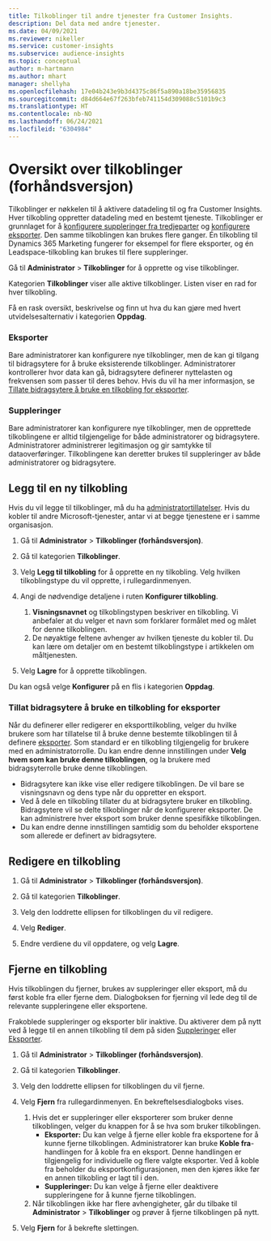 ```yaml
---
title: Tilkoblinger til andre tjenester fra Customer Insights.
description: Del data med andre tjenester.
ms.date: 04/09/2021
ms.reviewer: nikeller
ms.service: customer-insights
ms.subservice: audience-insights
ms.topic: conceptual
author: m-hartmann
ms.author: mhart
manager: shellyha
ms.openlocfilehash: 17e04b243e9b3d4375c86f5a890a18be35956835
ms.sourcegitcommit: d84d664e67f263bfeb741154d309088c5101b9c3
ms.translationtype: HT
ms.contentlocale: nb-NO
ms.lasthandoff: 06/24/2021
ms.locfileid: "6304984"
---
```

# <a name="connections-preview-overview"></a>Oversikt over tilkoblinger (forhåndsversjon)

Tilkoblinger er nøkkelen til å aktivere datadeling til og fra Customer Insights. Hver tilkobling oppretter datadeling med en bestemt tjeneste. Tilkoblinger er grunnlaget for å [konfigurere suppleringer fra tredjeparter](enrichment-hub.md) og [konfigurere eksporter](export-destinations.md). Den samme tilkoblingen kan brukes flere ganger. Én tilkobling til Dynamics 365 Marketing fungerer for eksempel for flere eksporter, og én Leadspace-tilkobling kan brukes til flere suppleringer.

Gå til **Administrator** > **Tilkoblinger** for å opprette og vise tilkoblinger.

Kategorien **Tilkoblinger** viser alle aktive tilkoblinger. Listen viser en rad for hver tilkobling. 

Få en rask oversikt, beskrivelse og finn ut hva du kan gjøre med hvert utvidelsesalternativ i kategorien **Oppdag**.

### <a name="exports"></a>Eksporter

Bare administratorer kan konfigurere nye tilkoblinger, men de kan gi tilgang til bidragsytere for å bruke eksisterende tilkoblinger. Administratorer kontrollerer hvor data kan gå, bidragsytere definerer nyttelasten og frekvensen som passer til deres behov. Hvis du vil ha mer informasjon, se [Tillate bidragsytere å bruke en tilkobling for eksporter](#allow-contributors-to-use-a-connection-for-exports).

### <a name="enrichments"></a>Suppleringer

Bare administratorer kan konfigurere nye tilkoblinger, men de opprettede tilkoblingene er alltid tilgjengelige for både administratorer og bidragsytere. Administratorer administrerer legitimasjon og gir samtykke til dataoverføringer. Tilkoblingene kan deretter brukes til suppleringer av både administratorer og bidragsytere.

## <a name="add-a-new-connection"></a>Legg til en ny tilkobling

Hvis du vil legge til tilkoblinger, må du ha [administratortillatelser](permissions.md). Hvis du kobler til andre Microsoft-tjenester, antar vi at begge tjenestene er i samme organisasjon.

1. Gå til **Administrator** > **Tilkoblinger (forhåndsversjon)**.

1. Gå til kategorien **Tilkoblinger**.

1. Velg **Legg til tilkobling** for å opprette en ny tilkobling. Velg hvilken tilkoblingstype du vil opprette, i rullegardinmenyen.

1. Angi de nødvendige detaljene i ruten **Konfigurer tilkobling**. 
   1. **Visningsnavnet** og tilkoblingstypen beskriver en tilkobling. Vi anbefaler at du velger et navn som forklarer formålet med og målet for denne tilkoblingen.
   1. De nøyaktige feltene avhenger av hvilken tjeneste du kobler til. Du kan lære om detaljer om en bestemt tilkoblingstype i artikkelen om måltjenesten.

1. Velg **Lagre** for å opprette tilkoblingen.

Du kan også velge **Konfigurer** på en flis i kategorien **Oppdag**.

### <a name="allow-contributors-to-use-a-connection-for-exports"></a>Tillat bidragsytere å bruke en tilkobling for eksporter

Når du definerer eller redigerer en eksporttilkobling, velger du hvilke brukere som har tillatelse til å bruke denne bestemte tilkoblingen til å definere [eksporter](export-destinations.md). Som standard er en tilkobling tilgjengelig for brukere med en administratorrolle. Du kan endre denne innstillingen under **Velg hvem som kan bruke denne tilkoblingen**, og la brukere med bidragsyterrolle bruke denne tilkoblingen.

- Bidragsytere kan ikke vise eller redigere tilkoblingen. De vil bare se visningsnavn og dens type når du oppretter en eksport.
- Ved å dele en tilkobling tillater du at bidragsytere bruker en tilkobling. Bidragsytere vil se delte tilkoblinger når de konfigurerer eksporter. De kan administrere hver eksport som bruker denne spesifikke tilkoblingen.
- Du kan endre denne innstillingen samtidig som du beholder eksportene som allerede er definert av bidragsytere.

## <a name="edit-a-connection"></a>Redigere en tilkobling

1. Gå til **Administrator** > **Tilkoblinger (forhåndsversjon)**.

1. Gå til kategorien **Tilkoblinger**.

1. Velg den loddrette ellipsen for tilkoblingen du vil redigere.

1. Velg **Rediger**.

1. Endre verdiene du vil oppdatere, og velg **Lagre**.

## <a name="remove-a-connection"></a>Fjerne en tilkobling

Hvis tilkoblingen du fjerner, brukes av suppleringer eller eksport, må du først koble fra eller fjerne dem. Dialogboksen for fjerning vil lede deg til de relevante suppleringene eller eksportene. 

Frakoblede suppleringer og eksporter blir inaktive. Du aktiverer dem på nytt ved å legge til en annen tilkobling til dem på siden [Suppleringer](enrichment-hub.md) eller [Eksporter](export-destinations.md).

1. Gå til **Administrator** > **Tilkoblinger (forhåndsversjon)**.

1. Gå til kategorien **Tilkoblinger**.

1. Velg den loddrette ellipsen for tilkoblingen du vil fjerne.

1. Velg **Fjern** fra rullegardinmenyen. En bekreftelsesdialogboks vises.

   1. Hvis det er suppleringer eller eksporterer som bruker denne tilkoblingen, velger du knappen for å se hva som bruker tilkoblingen.
      - **Eksporter:** Du kan velge å fjerne eller koble fra eksportene for å kunne fjerne tilkoblingen. Administratorer kan bruke **Koble fra**-handlingen for å koble fra en eksport. Denne handlingen er tilgjengelig for individuelle og flere valgte eksporter. Ved å koble fra beholder du eksportkonfigurasjonen, men den kjøres ikke før en annen tilkobling er lagt til i den.
      - **Suppleringer:** Du kan velge å fjerne eller deaktivere suppleringene for å kunne fjerne tilkoblingen. 
   1. Når tilkoblingen ikke har flere avhengigheter, går du tilbake til **Administrator** > **Tilkoblinger** og prøver å fjerne tilkoblingen på nytt.

1. Velg **Fjern** for å bekrefte slettingen.

